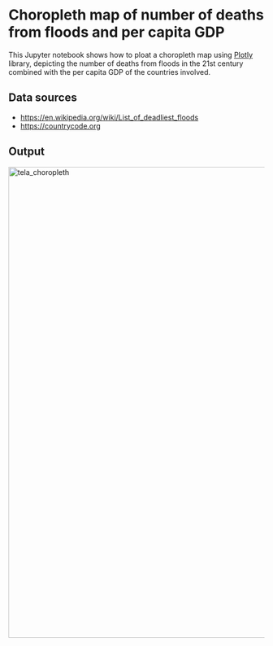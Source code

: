 # Choropleth map of number of deaths from floods and per capita GDP


This Jupyter notebook shows how to ploat a choropleth map using [Plotly](https://www.google.com/search?client=safari&rls=en&q=plotly&ie=UTF-8&oe=UTF-8) library, depicting the number of deaths from floods in the 21st century combined with the per capita GDP of the countries involved. 

## Data sources
- https://en.wikipedia.org/wiki/List_of_deadliest_floods
- https://countrycode.org

## Output

<img width="926" alt="tela_choropleth" src="https://github.com/danielsaraivaleite/Choropleth-Floods-Deaths-GDP/assets/131724461/2eac93e2-1052-444f-b418-540530cbe1c3">
